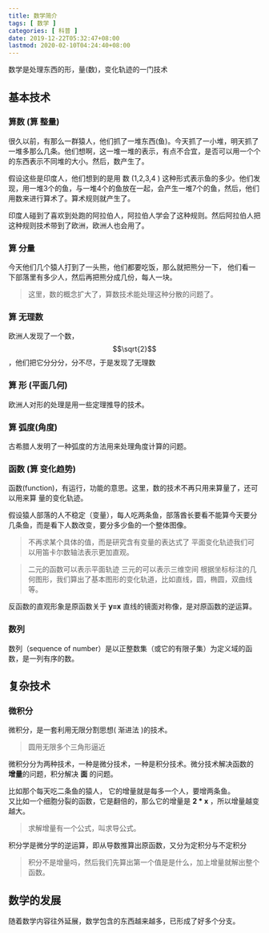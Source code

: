 ```yaml
---
title: 数学简介
tags: [ 数学 ]
categories: [ 科普 ]
date: 2019-12-22T05:32:47+08:00
lastmod: 2020-02-10T04:24:40+08:00
---
```


数学是处理东西的形，量(数)，变化轨迹的一门技术  

<!--more-->
## 基本技术
### 算数 (算 整量)
很久以前，有那么一群猿人，他们抓了一堆东西(鱼)。今天抓了一小堆，明天抓了一堆多那么几条。他们想啊，这一堆一堆的表示，有点不合宜，是否可以用一个个的东西表示不同堆的大小。然后，数产生了。  

假设这些是印度人，他们想到的是用 数 (1,2,3,4 ) 这种形式表示鱼的多少。他们发现，用一堆3个的鱼，与一堆4个的鱼放在一起，会产生一堆7个的鱼，然后，他们用数来进行算术了。算术规则就产生了。  

印度人碰到了喜欢到处跑的阿拉伯人，阿拉伯人学会了这种规则。然后阿拉伯人把这种规则技术带到了欧洲，欧洲人也会用了。  
### 算 分量
今天他们几个猿人打到了一头熊，他们都要吃饭，那么就把熊分一下， 他们看一下部落里有多少人，然后再把熊分成几份，每人一块。

> 这里，数的概念扩大了，算数技术能处理这种分散的问题了。
### 算 无理数
欧洲人发现了一个数， $$\sqrt{2}$$ ，他们把它分分分，分不尽，于是发现了无理数
### 算 形 (平面几何)
欧洲人对形的处理是用一些定理推导的技术。
### 算 弧度(角度)
古希腊人发明了一种弧度的方法用来处理角度计算的问题。

### 函数 (算 变化趋势)
函数(function)，有运行，功能的意思。这里，数的技术不再只用来算量了，还可以用来算 量的变化轨迹。 

假设猿人部落的人不稳定（变量），每人吃两条鱼，部落酋长要看不能算今天要分几条鱼，而是看下人数改变，要分多少鱼的一个整体图像。

> 不再求某个具体的值，而是研究含有变量的表达式了
平面变化轨迹我们可以用笛卡尔数轴法表示更加直观。

> 二元的函数可以表示平面轨迹
> 三元的可以表示三维空间
> 根据坐标标注的几何图形，我们算出了基本图形的变化轨道，比如直线，圆，椭圆，双曲线等。

反函数的直观形象是原函数关于 **y=x** 直线的镜面对称像，是对原函数的逆运算。

### 数列
数列（sequence of number）是以正整数集（或它的有限子集）为定义域的函数，是一列有序的数。

## 复杂技术
### 微积分
微积分，是一套利用无限分割思想( 渐进法 )的技术。
> 圆用无限多个三角形逼近

微积分分为两种技术，一种是微分技术，一种是积分技术。微分技术解决函数的 **增量**的问题，积分解决 **面** 的问题。

比如那个每天吃二条鱼的猿人， 它的增量就是每多一个人，要增两条鱼。  
又比如一个细胞分裂的函数，它是翻倍的，那么它的增量是 **2 * x** ，所以增量越变越大。
> 求解增量有一个公式，叫求导公式。

积分学是微分学的逆运算，即从导数推算出原函数，又分为定积分与不定积分
> 积分不是增量吗，然后我们先算出第一个值是是什么，加上增量就解出整个函数。

## 数学的发展
随着数学内容往外延展，数学包含的东西越来越多，已形成了好多个分支。  
